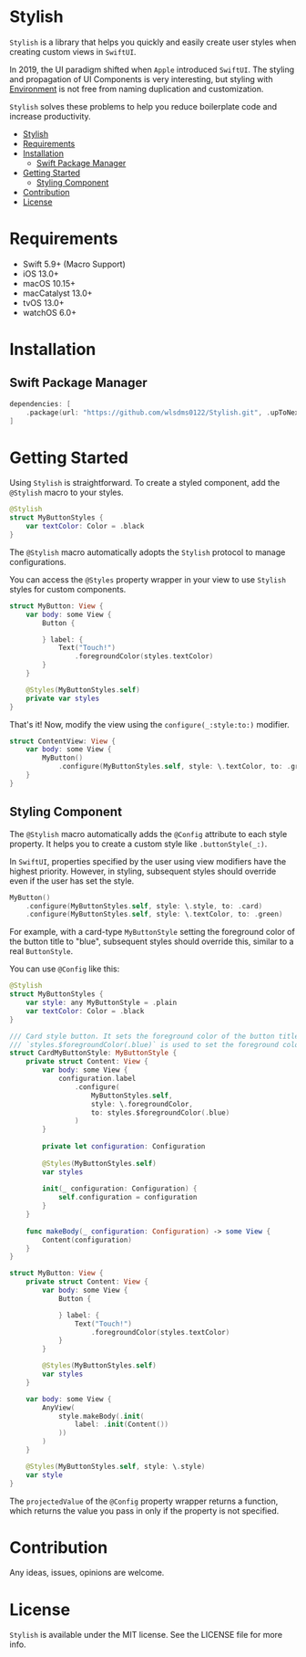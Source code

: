 # Stylish
`Stylish` is a library that helps you quickly and easily create user styles when creating custom views in `SwiftUI`.

In 2019, the UI paradigm shifted when `Apple` introduced `SwiftUI`. The styling and propagation of UI Components is very interesting, but styling with [Environment](https://developer.apple.com/documentation/swiftui/environment) is not free from naming duplication and customization.

`Stylish` solves these problems to help you reduce boilerplate code and increase productivity.

- [Stylish](#stylish)
- [Requirements](#requirements)
- [Installation](#installation)
  - [Swift Package Manager](#swift-package-manager)
- [Getting Started](#getting-started)
  - [Styling Component](#styling-component)
- [Contribution](#contribution)
- [License](#license)

# Requirements
- Swift 5.9+ (Macro Support)
- iOS 13.0+
- macOS 10.15+
- macCatalyst 13.0+
- tvOS 13.0+
- watchOS 6.0+

# Installation
## Swift Package Manager
```swift
dependencies: [
    .package(url: "https://github.com/wlsdms0122/Stylish.git", .upToNextMajor(from: "2.0.0"))
]
```

# Getting Started
Using `Stylish` is straightforward. To create a styled component, add the `@Stylish` macro to your styles.

```swift
@Stylish
struct MyButtonStyles {
    var textColor: Color = .black
}
```

The `@Stylish` macro automatically adopts the `Stylish` protocol to manage configurations.

You can access the `@Styles` property wrapper in your view to use `Stylish` styles for custom components.

```swift
struct MyButton: View {
    var body: some View {
        Button {

        } label: {
            Text("Touch!")
                .foregroundColor(styles.textColor)
        }
    }

    @Styles(MyButtonStyles.self)
    private var styles
}
```

That's it! Now, modify the view using the `configure(_:style:to:)` modifier.

```swift
struct ContentView: View {
    var body: some View {
        MyButton()
            .configure(MyButtonStyles.self, style: \.textColor, to: .green)
    }
}
```

## Styling Component
The `@Stylish` macro automatically adds the `@Config` attribute to each style property. It helps you to create a custom style like `.buttonStyle(_:)`.

In `SwiftUI`, properties specified by the user using view modifiers have the highest priority. However, in styling, subsequent styles should override even if the user has set the style.

```swift
MyButton()
    .configure(MyButtonStyles.self, style: \.style, to: .card)
    .configure(MyButtonStyles.self, style: \.textColor, to: .green)
```

For example, with a card-type `MyButtonStyle` setting the foreground color of the button title to "blue", subsequent styles should override this, similar to a real `ButtonStyle`.

You can use `@Config` like this:

```swift
@Stylish
struct MyButtonStyles {
    var style: any MyButtonStyle = .plain
    var textColor: Color = .black
}

/// Card style button. It sets the foreground color of the button title to blue.
/// `styles.$foregroundColor(.blue)` is used to set the foreground color of the button title to blue.
struct CardMyButtonStyle: MyButtonStyle {
    private struct Content: View {
        var body: some View {
            configuration.label
                .configure(
                    MyButtonStyles.self, 
                    style: \.foregroundColor,
                    to: styles.$foregroundColor(.blue)
                )
        }
        
        private let configuration: Configuration
        
        @Styles(MyButtonStyles.self)
        var styles
        
        init(_ configuration: Configuration) {
            self.configuration = configuration
        }
    }
    
    func makeBody(_ configuration: Configuration) -> some View {
        Content(configuration)
    }
}

struct MyButton: View {
    private struct Content: View {
        var body: some View {
            Button {

            } label: {
                Text("Touch!")
                    .foregroundColor(styles.textColor)
            }
        }

        @Styles(MyButtonStyles.self)
        var styles
    }

    var body: some View {
        AnyView(
            style.makeBody(.init(
                label: .init(Content())
            ))
        )
    }

    @Styles(MyButtonStyles.self, style: \.style)
    var style
}
```

The `projectedValue` of the `@Config` property wrapper returns a function, which returns the value you pass in only if the property is not specified.

# Contribution
Any ideas, issues, opinions are welcome.

# License
`Stylish` is available under the MIT license. See the LICENSE file for more info.
